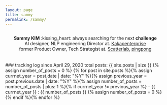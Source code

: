 ```yaml
---
layout: page
title: sammy
permalink: /sammy/
---
```


<!--<figure style="width: 150px" class="align-left">
  <img src="{{ '/images/profile_page_sammy.png' | absolute_url }}" alt="">
  <figcaption>dd</figcaption>
</figure>-->

<figure style="width: 150px" class="align-center">
  <a href="#"><img src="{{ '/images/profile_page_sammy.png' | absolute_url }}" alt=""></a>
</figure> 
<center>
  <b>Sammy KIM</b> :kissing_heart: always searching for the next <b>challenge</b><br>
  AI designer, NLP engineering Director at. <a href="https://www.kakaoenterprise.com" target="_blank">Kakaoenterprise</a><br>
  former Product Owner, Tech Strategist at. <a href="https://scatterlab.co.kr" target="_blank">Scatterlab</a>, <a href="https://pingpong.us" target="_blank">pingpong</a>
</center> 
<br>
<br>
### tracking log
since April 29, 2020  
total posts: {{ site.posts | size }}
{% assign number_of_posts = 0 %} {% for post in site.posts %}{% assign currnet_year = post.date | date: "%Y" %}{% assign previous_year = post.previous.date | date: "%Y" %}{% assign number_of_posts = number_of_posts | plus: 1 %}{% if currnet_year != previous_year %}
- {{ currnet_year }} : {{ number_of_posts }} {% assign number_of_posts = 0 %}{% endif %}{% endfor %}
